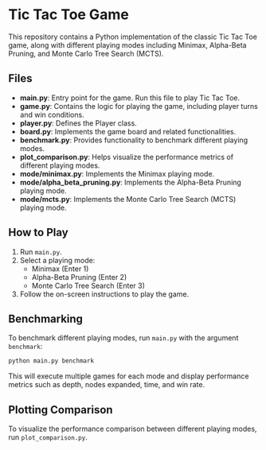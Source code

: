 # Tic Tac Toe Game

This repository contains a Python implementation of the classic Tic Tac Toe game, along with different playing modes including Minimax, Alpha-Beta Pruning, and Monte Carlo Tree Search (MCTS).

## Files

- **main.py**: Entry point for the game. Run this file to play Tic Tac Toe.
- **game.py**: Contains the logic for playing the game, including player turns and win conditions.
- **player.py**: Defines the Player class.
- **board.py**: Implements the game board and related functionalities.
- **benchmark.py**: Provides functionality to benchmark different playing modes.
- **plot_comparison.py**: Helps visualize the performance metrics of different playing modes.
- **mode/minimax.py**: Implements the Minimax playing mode.
- **mode/alpha_beta_pruning.py**: Implements the Alpha-Beta Pruning playing mode.
- **mode/mcts.py**: Implements the Monte Carlo Tree Search (MCTS) playing mode.

## How to Play

1. Run `main.py`.
2. Select a playing mode:
   - Minimax (Enter 1)
   - Alpha-Beta Pruning (Enter 2)
   - Monte Carlo Tree Search (Enter 3)
3. Follow the on-screen instructions to play the game.

## Benchmarking

To benchmark different playing modes, run `main.py` with the argument `benchmark`:

```python
python main.py benchmark
```

This will execute multiple games for each mode and display performance metrics such as depth, nodes expanded, time, and win rate.

## Plotting Comparison

To visualize the performance comparison between different playing modes, run `plot_comparison.py`.
